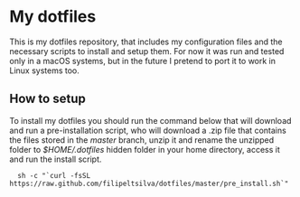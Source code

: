# My dotfiles

This is my dotfiles repository, that includes my configuration files and the necessary scripts to install and setup them. For now it was run and tested only in a macOS systems, but in the future I pretend to port it to work in Linux systems too.

## How to setup

To install my dotfiles you should run the command below that will download and run a pre-installation script, who will download a .zip file that contains the files stored in the _master_ branch, unzip it and rename the unzipped folder to _$HOME/.dotfiles_ hidden folder in your home directory, access it and run the install script.

```shell
  sh -c "`curl -fsSL https://raw.github.com/filipeltsilva/dotfiles/master/pre_install.sh`"
